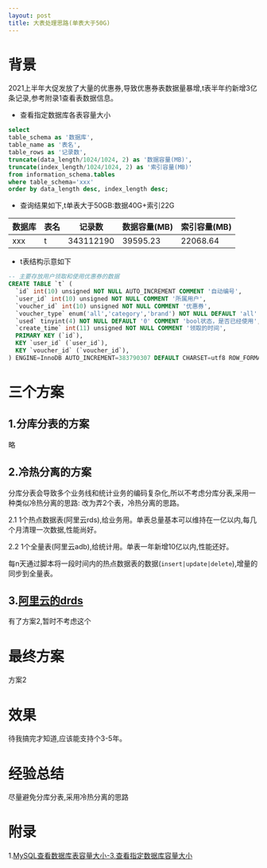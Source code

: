 ```yaml
---
layout: post
title: 大表处理思路(单表大于50G)
---
```


# 背景
2021上半年大促发放了大量的优惠券,导致优惠券表数据量暴增,t表半年约新增3亿条记录,参考附录1查看表数据信息。

* 查看指定数据库各表容量大小
```sql
select 
table_schema as '数据库',
table_name as '表名',
table_rows as '记录数',
truncate(data_length/1024/1024, 2) as '数据容量(MB)',
truncate(index_length/1024/1024, 2) as '索引容量(MB)'
from information_schema.tables
where table_schema='xxx'
order by data_length desc, index_length desc;
```
* 查询结果如下,t单表大于50GB:数据40G+索引22G

| 数据库   | 表名             | 记录数       | 数据容量(MB) | 索引容量(MB) |
|-------|----------------|-----------|----------|----------|
| xxx | t | 343112190 | 39595.23 | 22068.64 |

* t表结构示意如下
```sql
-- 主要存放用户领取和使用优惠券的数据
CREATE TABLE `t` (
  `id` int(10) unsigned NOT NULL AUTO_INCREMENT COMMENT '自动编号',
  `user_id` int(10) unsigned NOT NULL COMMENT '所属用户',
  `voucher_id` int(10) unsigned NOT NULL COMMENT '优惠券',
  `voucher_type` enum('all','category','brand') NOT NULL DEFAULT 'all' COMMENT '优惠券类型',
  `used` tinyint(4) NOT NULL DEFAULT '0' COMMENT 'bool状态，是否已经使用',
  `create_time` int(11) unsigned NOT NULL COMMENT '领取的时间',
  PRIMARY KEY (`id`),
  KEY `user_id` (`user_id`),
  KEY `voucher_id` (`voucher_id`),
) ENGINE=InnoDB AUTO_INCREMENT=383790307 DEFAULT CHARSET=utf8 ROW_FORMAT=DYNAMIC;
```

# 三个方案

## 1.分库分表的方案
略

## 2.冷热分离的方案
分库分表会导致多个业务线和统计业务的编码复杂化,所以不考虑分库分表,采用一种类似冷热分离的思路: 改为弄2个表，冷热分离的思路。

2.1 1个热点数据表(阿里云rds),给业务用。单表总量基本可以维持在一亿以内,每几个月清理一次数据,性能尚好。

2.2 1个全量表(阿里云adb),给统计用。单表一年新增10亿以内,性能还好。

每n天通过脚本将一段时间内的热点数据表的数据(`insert|update|delete`),增量的同步到全量表。

## 3.[阿里云的drds](https://www.aliyun.com/product/drds)
有了方案2,暂时不考虑这个

# 最终方案
方案2

# 效果
待我搞完才知道,应该能支持个3-5年。

# 经验总结
尽量避免分库分表,采用冷热分离的思路

# 附录
1.[MySQL查看数据库表容量大小-3.查看指定数据库容量大小](https://blog.csdn.net/fdipzone/article/details/80144166)